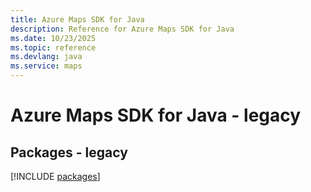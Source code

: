 ```yaml
---
title: Azure Maps SDK for Java
description: Reference for Azure Maps SDK for Java
ms.date: 10/23/2025
ms.topic: reference
ms.devlang: java
ms.service: maps
---
```

# Azure Maps SDK for Java - legacy
## Packages - legacy
[!INCLUDE [packages](maps-index.md)]